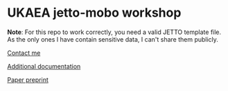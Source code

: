 # UKAEA jetto-mobo workshop

**Note**: For this repo to work correctly, you need a valid JETTO template file. As the only ones I have contain sensitive data, I can't share them publicly.

[Contact me](mailto:theo.brown@ukaea.uk)

[Additional documentation](https://jetto-mobo.readthedocs.io/en/latest/)

[Paper preprint](https://arxiv.org/abs/2310.02669)
